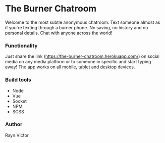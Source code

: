 # The Burner Chatroom

Welcome to the most subtle anonymous chatroom. Text someone almost as if you're texting through a burner phone. No saving, no history and no personal details. Chat with anyone across the world!

### Functionality

Just share the link (https://the-burner-chatroom.herokuapp.com/) on social media on any media platform or to someone in specific and start typing away! The app works on all mobile, tablet and desktop devices.

### Build tools
- Node
- Vue
- Socket
- NPM
- SCSS

### Author
Rayn Victor
